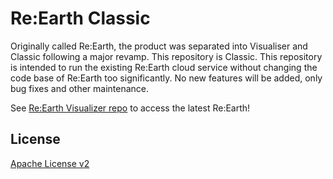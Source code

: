 # Re:Earth Classic

Originally called Re:Earth, the product was separated into Visualiser and Classic following a major revamp. This repository is Classic. This repository is intended to run the existing Re:Earth cloud service without changing the code base of Re:Earth too significantly. No new features will be added, only bug fixes and other maintenance.

See [Re:Earth Visualizer repo](https://github.com/reearth/reearth-visualizer) to access the latest Re:Earth!

## License

[Apache License v2](LICENSE)
